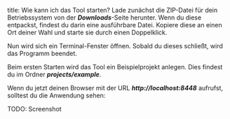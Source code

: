 title: Wie kann ich das Tool starten?
Lade zunächst die ZIP-Datei für dein Betriebssystem von der ***Downloads***-Seite herunter. Wenn du diese entpackst,
findest du darin eine ausführbare Datei. Kopiere diese an einen Ort deiner Wahl und starte sie durch einen Doppelklick.

Nun wird sich ein Terminal-Fenster öffnen. Sobald du dieses schließt, wird das Programm beendet.

Beim ersten Starten wird das Tool ein Beispielprojekt anlegen. Dies findest du im Ordner ***projects/example***.

Wenn du jetzt deinen Browser mit der URL ***http://localhost:8448*** aufrufst, solltest du die Anwendung sehen:

TODO: Screenshot